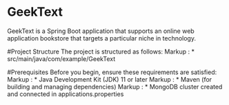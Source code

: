 # GeekText
GeekText is a Spring Boot application that supports an online web application bookstore that targets a particular niche in technology.

#Project Structure
The project is structured as follows: 
Markup : * src/main/java/com/example/GeekText

#Prerequisites
Before you begin, ensure these requirements are satisfied: 
Markup : * Java Development Kit (JDK) 11 or later
Markup : * Maven (for building and managing dependencies)
Markup : * MongoDB cluster created and connected in applications.properties

